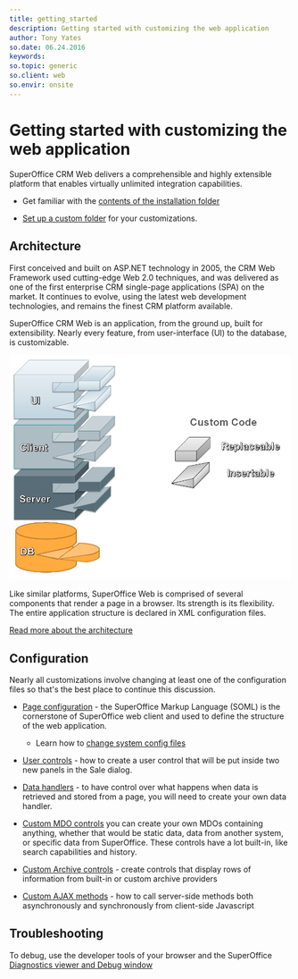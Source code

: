 ```yaml
---
title: getting_started       
description: Getting started with customizing the web application
author: Tony Yates
so.date: 06.24.2016
keywords:
so.topic: generic
so.client: web
so.envir: onsite
---
```


# Getting started with customizing the web application

SuperOffice CRM Web delivers a comprehensible and highly extensible platform that enables virtually unlimited integration capabilities.

* Get familiar with the [contents of the installation folder][1]

* [Set up a custom folder][4] for your customizations.

## Architecture

First conceived and built on ASP.NET technology in 2005, the CRM Web Framework used cutting-edge Web 2.0 techniques, and was delivered as one of the first enterprise CRM single-page applications (SPA) on the market. It continues to evolve, using the latest web development technologies, and remains the finest CRM platform available.

SuperOffice CRM Web is an application, from the ground up, built for extensibility. Nearly every feature, from user-interface (UI) to the database, is customizable.

![CustomCode][img6]

Like similar platforms, SuperOffice Web is comprised of several components that render a page in a browser. Its strength is its flexibility. The entire application structure is declared in XML configuration files.

[Read more about the architecture][3]

## Configuration

Nearly all customizations involve changing at least one of the configuration files so that's the best place to continue this discussion.

* [Page configuration][5] - the SuperOffice Markup Language (SOML) is the cornerstone of SuperOffice web client and used to define the structure of the web application.

  * Learn how to [change system config files][11]

* [User controls][6] - how to create a user control that will be put inside two new panels in the Sale dialog.

* [Data handlers][7] - to have control over what happens when data is retrieved and stored from a page, you will need to create your own data handler.

* [Custom MDO controls][8] you can create your own MDOs containing anything, whether that would be static data, data from another system, or specific data from SuperOffice. These controls have a lot built-in, like search capabilities and history.

* [Custom Archive controls][9] - create controls that display rows of information from built-in or custom archive providers

* [Custom AJAX methods][10] - how to call server-side methods both asynchronously and synchronously from client-side Javascript

## Troubleshooting

To debug, use the developer tools of your browser and the SuperOffice [Diagnostics viewer and Debug window][2]

<!-- Referenced links -->
[1]: folder-structure.md
[2]: debug.md
[3]: architecture.md
[4]: set-up-custom-folder.md
[5]: ../pagebuilder/config/soml.md
[6]: ../tutorials/sale-foreignkeys/index.md
[7]: ../pagebuilder/datahandlers/index.md
[8]: ../tutorials/sale-foreignkeys/3-create-custom-mdo-control.md
[9]: ../pagebuilder/usercontrols/archives/create-custom-archive-control.md
[10]: ../custom-ajax-methods.md
[11]: change-system-config.md
[12]: change-page-config.md

<!-- Referenced images -->
[img6]: media/web-client-custom-code.png
